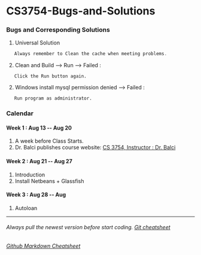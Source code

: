 # CS3754-Bugs-and-Solutions

### Bugs and Corresponding Solutions
1. Universal Solution
```java
   Always remember to Clean the cache when meeting problems.
```

2. Clean and Build --> Run --> Failed : <br/>
```
   Click the Run button again.
```

2. Windows install mysql permission denied --> Failed :
```
   Run program as administrator.
```
   
   
   
### Calendar
#### Week 1 : Aug 13 -- Aug 20
1. A week before Class Starts.
2. Dr. Balci publishes course website: [CS 3754, Instructor : Dr. Balci](https://manta.cs.vt.edu/cs3754/)

#### Week 2 : Aug 21 -- Aug 27
1. Introduction
2. Install Netbeans + Glassfish

#### Week 3 : Aug 28 -- Aug 
1. Autoloan

---
###### Always pull the newest version before start coding. [Git cheatsheet](https://owenying.github.io/html/blog/ToBeAEngineerFromScratch/Diary.html)
###### [Github Markdown Cheatsheet](https://github.com/adam-p/markdown-here/wiki/Markdown-Cheatsheet)

